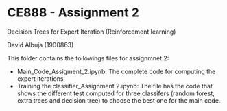 # CE888 - Assignment 2
Decision Trees for Expert Iteration (Reinforcement learning)

David Albuja (1900863)

This folder contains the followings files for assignmnet 2:

* Main_Code_Assigment_2.ipynb: The complete code for computing the expert iterations
* Training the classifier_Assignment 2.ipynb: The file has the code that shows the different test computed for three classifers (random forest, extra trees and decision tree) to choose the best one for the main code.
